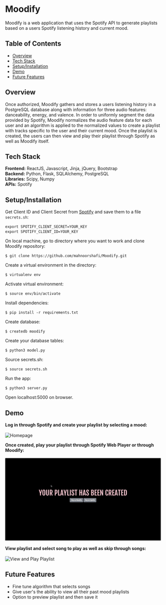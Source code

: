 # Moodify

Moodify is a web application that uses the Spotify API to generate playlists based on a users Spotify listening history and current mood.

## Table of Contents
* [Overview](#overview)<br/>
* [Tech Stack](#techstack)<br/>
* [Setup/Installation](#installation)<br/>
* [Demo](#demo)<br/>
* [Future Features](#future)

<a name="overview"/></a>
## Overview
Once authorized, Moodify gathers and stores a users listening history in a PostgreSQL database along with information for three audio features: danceability, energy, and valence. In order to uniformly segment the data provided by Spotify, Moodify normalizes the audio feature data for each user and an algorithm is applied to the normalized values to create a playlist with tracks specific to the user and their current mood. Once the playlist is created, the users can then view and play their playlist through Spotify as well as Moodify itself.

<a name="techstack"/></a>
## Tech Stack
**Frontend:** ReactJS, Javascript, Jinja, jQuery, Bootstrap</br>
**Backend:** Python, Flask, SQLAlchemy, PostgreSQL<br/>
**Libraries:** Scipy, Numpy<br/>
**APIs:** Spotify<br/>

<a name="installation"/></a>
## Setup/Installation
Get Client ID and Client Secret from [Spotify](https://developer.spotify.com/) and save them to a file `secrets.sh`:
```
export SPOTIFY_CLIENT_SECRET=YOUR_KEY
export SPOTIFY_CLIENT_ID=YOUR_KEY
```
On local machine, go to directory where you want to work and clone Moodify repository:
```
$ git clone https://github.com/mahnoorshafi/Moodify.git
```
Create a virtual environment in the directory:
```
$ virtualenv env
```
Activate virtual environment:
```
$ source env/bin/activate
```
Install dependencies:
```
$ pip install -r requirements.txt
```
Create database:
```
$ createdb moodify
```
Create your database tables:
```
$ python3 model.py
```
Source secrets.sh:
```
$ source secrets.sh
```
Run the app:
```
$ python3 server.py
```
Open localhost:5000 on browser.

<a name="demo"/></a>
## Demo
**Log in through Spotify and create your playlist by selecting a mood:**
<br/><br/>
![Homepage](/static/images/readme/homepage.gif)
<br/>

**Once created, play your playlist through Spotify Web Player or through Moodify:**
<br/><br/>
![Selecting Mood](/static/images/readme/created.gif)
<br/>

**View playlist and select song to play as well as skip through songs:**
<br/><br/>
![View and Play Playlist](/static/images/readme/playlist-player.gif)
<br/>

<a name="features"/></a>
## Future Features
* Fine tune algorithm that selects songs
* Give user's the ability to view all their past mood playlists
* Option to preview playlist and then save it